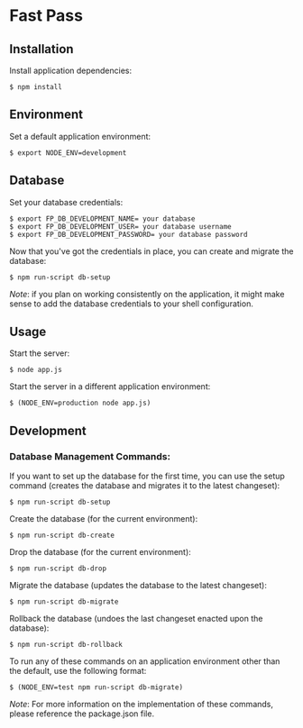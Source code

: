 Fast Pass
======

## Installation

Install application dependencies:

```
$ npm install
```

## Environment

Set a default application environment:

```
$ export NODE_ENV=development
```

## Database

Set your database credentials:

```
$ export FP_DB_DEVELOPMENT_NAME= your database
$ export FP_DB_DEVELOPMENT_USER= your database username
$ export FP_DB_DEVELOPMENT_PASSWORD= your database password
```

Now that you've got the credentials in place, you can create and migrate the database:

```
$ npm run-script db-setup
```

*Note*: if you plan on working consistently on the application, it might make sense to add the database credentials to your shell configuration.

## Usage

Start the server:

```
$ node app.js
```

Start the server in a different application environment:

```
$ (NODE_ENV=production node app.js)
```

## Development

### Database Management Commands:

If you want to set up the database for the first time, you can use the setup command (creates the database and migrates it to the latest changeset):

```
$ npm run-script db-setup
```

Create the database (for the current environment):

```
$ npm run-script db-create
```

Drop the database (for the current environment):

```
$ npm run-script db-drop
```

Migrate the database (updates the database to the latest changeset):

```
$ npm run-script db-migrate
```

Rollback the database (undoes the last changeset enacted upon the database):

```
$ npm run-script db-rollback
```

To run any of these commands on an application environment other than the default, use the following format:

```
$ (NODE_ENV=test npm run-script db-migrate)
```

*Note*: For more information on the implementation of these commands, please reference the package.json file.
